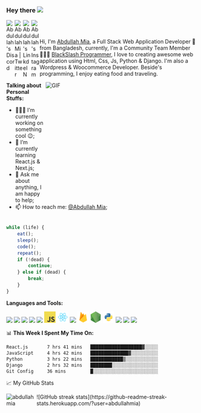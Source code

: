 ### Hey there <img src="https://media.giphy.com/media/hvRJCLFzcasrR4ia7z/giphy.gif" width="25px">
<a target="_blank" href="https://discord.gg/4WNcxsQ3">
  <img align="left" alt="Abdullah's Discord" width="22px" src="https://user-images.githubusercontent.com/57964315/129474546-358b6bf4-a008-4fbe-81f5-d33e17c9ed7b.png" />
</a>
<a target="_blank" href="https://twitter.com/abdullahmia71">
  <img align="left" alt="Abdullah Mia | Twitter" width="22px" src="https://user-images.githubusercontent.com/57964315/129474562-d73a40ce-0149-4e81-b8ee-a7bed69bd9be.png" />
</a>
<a target="_blank" href="https://www.linkedin.com/in/darknoob/">
  <img align="left" alt="Abdullah's LinkdeIN" width="22px" src="https://user-images.githubusercontent.com/57964315/129474576-df3c66b3-008d-4a0f-952c-d70ce3b89cd3.png" />
</a>
<a target="_blank" href="https://www.instagram.com/abirislam1971/">
  <img align="left" alt="Abdullah's Instagram" width="22px" src="https://user-images.githubusercontent.com/57964315/129474592-fa11bd0b-28e9-419c-9819-16825c93cdb5.png" />
</a>

<br />
<br />

Hi, I'm [Abdullah Mia](https://abdullahmia.me/), a Full Stack Web Application Developer 🚀 from Bangladesh, currently, I'm a Community Team Member 🙍🏽‍♂️ [BlackSlash Programmer](https://www.facebook.com/BackslashProgrammer.0.1), I love to creating awesome web application using Html, Css, Js, Python & Django. I'm also a Wordpress & Woocommerce Developer. Beside's programming, I enjoy eating food and traveling.

  <img align="right" alt="GIF" src="https://github.com/abhisheknaiidu/abhisheknaiidu/blob/master/code.gif?raw=true" width="400" height="320" />
  
**Talking about Personal Stuffs:**

- 👨🏽‍💻 I’m currently working on something cool :wink:;
- 🌱 I’m currently learning React.js & Next.js; 
- 💬 Ask me about anything, I am happy to help;
- 📫 How to reach me: [@Abdullah Mia](https://twitter.com/abdullahmia71);
<!-- - 📝[Resume]() -->

```javascript

while (life) {
    eat();
    sleep();
    code();
    repeat();
    if (!dead) {
        continue;
    } else if (dead) {
        break;
    }
}

```

**Languages and Tools:**  

<code><img height="30" src="https://user-images.githubusercontent.com/57964315/129474034-762a3cb6-ac7a-4790-bf85-6a18bc0b7a02.png"></code>
<code><img height="30" src="https://user-images.githubusercontent.com/57964315/129473052-685c5ee3-fe0c-4747-ae81-958036aa2210.png"></code>
<code><img height="30" src="https://user-images.githubusercontent.com/57964315/129473110-95a4981f-4dd4-4ec3-848f-005643a00f4b.png"></code>
<code><img height="30" src="https://user-images.githubusercontent.com/57964315/129473184-a561e947-d522-4f5f-88ff-43e9809e6503.png"></code>
<code><img height="30" src="https://user-images.githubusercontent.com/57964315/129473215-14a23471-fb43-466d-b33a-6338cfbb2b29.png"></code>
<code><img height="30" src="https://raw.githubusercontent.com/github/explore/80688e429a7d4ef2fca1e82350fe8e3517d3494d/topics/javascript/javascript.png"></code>
<code><img height="30" src="https://raw.githubusercontent.com/github/explore/80688e429a7d4ef2fca1e82350fe8e3517d3494d/topics/react/react.png"></code>
<code><img height="30" src="https://user-images.githubusercontent.com/57964315/129473259-88955f98-15c4-4b0d-bcdf-61b15f4398c6.png"></code>
<code><img height="30" src="https://raw.githubusercontent.com/github/explore/80688e429a7d4ef2fca1e82350fe8e3517d3494d/topics/firebase/firebase.png"></code>
<code><img height="30" src="https://raw.githubusercontent.com/github/explore/80688e429a7d4ef2fca1e82350fe8e3517d3494d/topics/nodejs/nodejs.png"></code>
<code><img height="30" src="https://raw.githubusercontent.com/github/explore/80688e429a7d4ef2fca1e82350fe8e3517d3494d/topics/python/python.png"></code>
<code><img height="30" src="https://user-images.githubusercontent.com/57964315/129473327-9cd19ff4-52fe-4955-9c55-5535d5d44b95.jpeg"></code>
<code><img height="30" src="https://user-images.githubusercontent.com/57964315/129473342-00030f0d-3eaf-437c-86cc-a462904a125c.png"></code>
<code><img height="30" src="https://user-images.githubusercontent.com/57964315/129473386-7e56e7b0-c0f5-4a90-b52e-5aaec85f4ce6.png"></code>

📊 **This Week I Spent My Time On:**
<!--START_SECTION:waka-->
```text
React.js       7 hrs 41 mins   ███████████████████▓░░░░░ 
JavaScript     4 hrs 42 mins   ██████████████▓░░░░░░░░░░ 
Python         3 hrs 22 mins   ████████████▒░░░░░░░░░░░░ 
Django         2 hrs 32 mins   ████████░░░░░░░░░░░░░░░░░ 
Git Config     36 mins         █░░░░░░░░░░░░░░░░░░░░░░░░
```
<!--END_SECTION:waka-->

<summary>📈 My GitHub Stats</summary>

<p style="display: flex"> <img src="https://github-readme-stats.vercel.app/api?username=abdullahmia&show_icons=true&theme=gotham" alt="abdullahmia" />
![GitHub streak stats](https://github-readme-streak-stats.herokuapp.com/?user=abdullahmia)  
</p>
